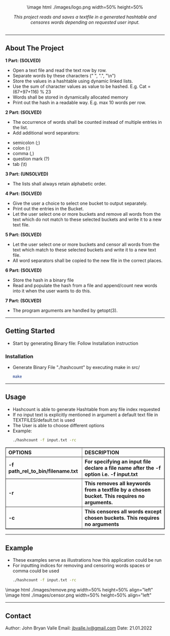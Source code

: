 <div id="top"></div>

<!-- PROJECT LOGO -->
<br />


<div align="center">

\image html ./images/logo.png width=50% height=50% 

<i>This project reads and saves a textfile in a generated hashtable and censores words depending on requested user input.</i>
<br />
<br />

</div>

<hr>

<!-- ABOUT THE PROJECT -->
## About The Project

<strong>1 Part: (SOLVED)<br /></strong>
* Open a text file and read the text row by row.<br />
* Separate words by these characters (" ", ".", "\n")<br />
* Store the values in a hashtable using dynamic linked lists.<br />
* Use the sum of character values as value to be hashed. E.g. Cat = (67+97+116) % 23<br />
* Words shall be stored in dynamically allocated memory<br />
* Print out the hash in a readable way. E.g. max 10 words per row.<br />

<strong>2 Part: (SOLVED)<br /></strong>
* The occurrence of words shall be counted instead of multiple entries in the list. <br />
* Add additional word separators:<br />
-  semicolon (;) <br />
-  colon (:)<br />
-  comma (,)<br />
-  question mark (?)<br />
-  tab (\t)<br />


<strong>3 Part: (UNSOLVED)<br /></strong>
* The lists shall always retain alphabetic order.

<strong>4 Part: (SOLVED)<br /></strong>
* Give the user a choice to select one bucket to output separately.
* Print out the entries in the Bucket.
* Let the user select one or more buckets and remove all words from the text which do not match to these selected buckets and write it to a new text file.

<strong>5 Part: (SOLVED)<br /></strong>
* Let the user select one or more buckets and censor all words from the text which match to these selected buckets and write it to a new text file.
* All word separators shall be copied to the new file in the correct places.

<strong>6 Part: (SOLVED)<br /></strong>
* Store the hash in a binary file
* Read and populate the hash from a file and append/count new words into it when the user wants to do this.

<strong>7 Part: (SOLVED)<br /></strong>
* The program arguments are handled by getopt(3).


<hr>


<!-- GETTING STARTED -->
## Getting Started

* Start by generating Binary file: Follow Installation instruction

### Installation

* Generate Binary File "./hashcount" by executing make in src/
   ```sh
   make
   ```

<hr>

<!-- USAGE EXAMPLES -->
## Usage

* Hashcount is able to generate Hashtable from any file index requested
* If no input text is explicitly mentioned in argument a default text file in TEXTFILES/default.txt is used
* The User is able to choose different options
* Example:
   ```sh
   ./hashcount -f input.txt -rc
   ```

<table style="width=110%" border="solid black">
    <tr ALIGN=LEFT>
        <th >OPTIONS</th>
        <th>DESCRIPTION</th>
    </tr>
    <tr ALIGN=LEFT>
        <th>-f path_rel_to_bin/filename.txt</th>
        <th>For specifying an input file declare a file name after the -f option i.e. -f input.txt</th>
    </tr>
    <tr ALIGN=LEFT>
        <th>-r</th>
        <th>This removes all keywords from a textfile by a chosen bucket. This requires no arguments.</th>
    </tr>
    <tr ALIGN=LEFT>
        <th>-c</th>
        <th>This censores all words except chosen buckets. This requires no arguments</th>
    </tr>
</table>

<hr>

<!-- USAGE EXAMPLES -->
## Example

* These examples serve as illustrations how this application could be run
* For inputting indices for removing and censoring words spaces or comma could be used
   ```sh
   ./hashcount -f input.txt -rc
   ```

\image html ./images/remove.png width=50% height=50% align="left"
\image html ./images/censor.png width=50% height=50% align="left"


<hr>

<!-- CONTACT -->
## Contact

Author: John Bryan Valle
Email: jbvalle.jv@gmail.com
Date: 21.01.2022
